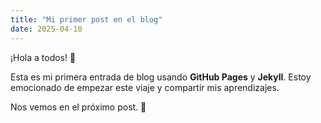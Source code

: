 ```yaml
---
title: "Mi primer post en el blog"
date: 2025-04-10
---
```


¡Hola a todos! 🎉

Esta es mi primera entrada de blog usando **GitHub Pages** y **Jekyll**. Estoy emocionado de empezar este viaje y compartir mis aprendizajes.

Nos vemos en el próximo post. 🚀
